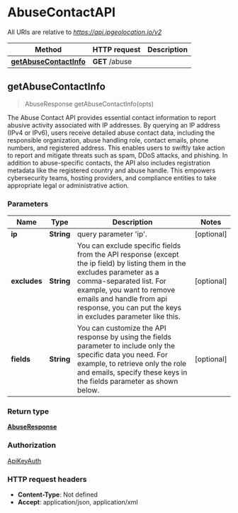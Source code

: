 # AbuseContactAPI

All URIs are relative to *https://api.ipgeolocation.io/v2*

Method | HTTP request | Description
------------- | ------------- | -------------
[**getAbuseContactInfo**](AbuseContactAPI.md#getAbuseContactInfo) | **GET** /abuse | 



## getAbuseContactInfo

> AbuseResponse getAbuseContactInfo(opts)



The Abuse Contact API provides essential contact information to report abusive activity associated with IP addresses. By querying an IP address (IPv4 or IPv6), users receive detailed abuse contact data, including the responsible organization, abuse handling role, contact emails, phone numbers, and registered address. This enables users to swiftly take action to report and mitigate threats such as spam, DDoS attacks, and phishing.     In addition to abuse-specific contacts, the API also includes registration metadata like the registered country and abuse handle. This empowers cybersecurity teams, hosting providers, and compliance entities to take appropriate legal or administrative action. 

### Parameters


Name | Type | Description  | Notes
------------- | ------------- | ------------- | -------------
 **ip** | **String**| query parameter &#39;ip&#39;. | [optional] 
 **excludes** | **String**| You can exclude specific fields from the API response (except the ip field) by listing them in the excludes parameter as a comma-separated list. For example, you want to remove emails and handle from api response, you can put the keys in excludes parameter like this. | [optional] 
 **fields** | **String**| You can customize the API response by using the fields parameter to include only the specific data you need. For example, to retrieve only the role and emails, specify these keys in the fields parameter as shown below. | [optional] 

### Return type

[**AbuseResponse**](AbuseResponse.md)

### Authorization

[ApiKeyAuth](../README.md#ApiKeyAuth)

### HTTP request headers

- **Content-Type**: Not defined
- **Accept**: application/json, application/xml

